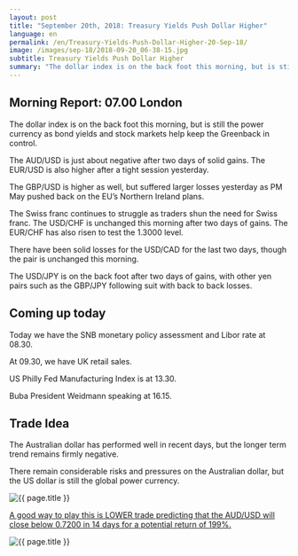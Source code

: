 ```yaml
---
layout: post
title: "September 20th, 2018: Treasury Yields Push Dollar Higher"
language: en
permalink: /en/Treasury-Yields-Push-Dollar-Higher-20-Sep-18/
image: /images/sep-18/2018-09-20_06-38-15.jpg
subtitle: Treasury Yields Push Dollar Higher
summary: "The dollar index is on the back foot this morning, but is still the power currency as bond yields and stock markets help keep the Greenback in control."
---
```

## Morning Report: 07.00 London

The dollar index is on the back foot this morning, but is still the power currency as bond yields and stock markets help keep the Greenback in control. 

The AUD/USD is just about negative after two days of solid gains. The EUR/USD is also higher after a tight session yesterday. 

The GBP/USD is higher as well, but suffered larger losses yesterday as PM May pushed back on the EU’s Northern Ireland plans. 

The Swiss franc continues to struggle as traders shun the need for Swiss franc. The USD/CHF is unchanged this morning after two days of gains. The EUR/CHF has also risen to test the 1.3000 level. 

There have been solid losses for the USD/CAD for the last two days, though the pair is unchanged this morning. 

The USD/JPY is on the back foot after two days of gains, with other yen pairs such as the GBP/JPY following suit with back to back losses. 

## Coming up today

Today we have the SNB monetary policy assessment and Libor rate at 08.30. 

At 09.30, we have UK retail sales. 

US Philly Fed Manufacturing Index is at 13.30. 

Buba President Weidmann speaking at 16.15. 

## Trade Idea

The Australian dollar has performed well in recent days, but the longer term trend remains firmly negative. 

There remain considerable risks and pressures on the Australian dollar, but the US dollar is still the global power currency.

<img class="post-image" src="{{ site.url }}/images/sep-18/2018-09-20_06-38-15.jpg" alt="{{ page.title }}" title="{{ page.title }}">

<a href="%LINK%%?currency=GBP&market=forex&underlying=frxAUDUSD&formname=higherlower&duration_amount=14&duration_units=d&amount=10&amount_type=stake&expiry_type=duration&barrier=0.7200" target="_blank" rel="noopener noreferrer nofollow">A good way to play this is LOWER trade predicting that the AUD/USD will close below 0.7200 in 14 days for a potential return of 199%.</a>

<img class="post-image" src="{{ site.url }}/images/sep-18/2018-09-20_06-41-06.jpg" alt="{{ page.title }}" title="{{ page.title }}">